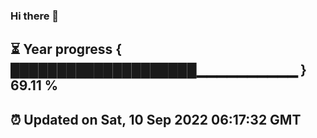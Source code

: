 ### Hi there 👋
⏳ Year progress { ████████████████████▁▁▁▁▁▁▁▁▁▁ } 69.11 %
---
⏰ Updated on Sat, 10 Sep 2022 06:17:32 GMT
---
